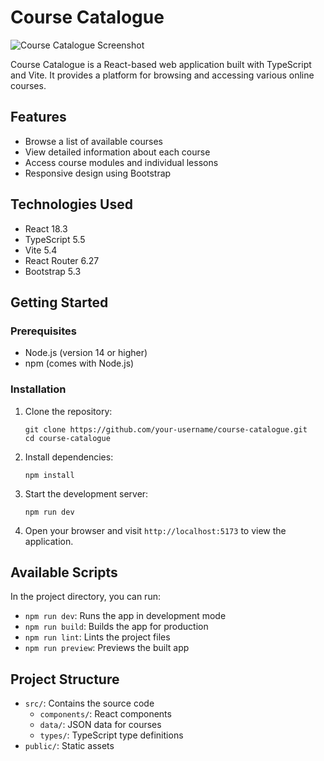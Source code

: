 # Course Catalogue

![Course Catalogue Screenshot](/public/course-catalogue-screenshot.png)

Course Catalogue is a React-based web application built with TypeScript and Vite. It provides a platform for browsing and accessing various online courses.

## Features

- Browse a list of available courses
- View detailed information about each course
- Access course modules and individual lessons
- Responsive design using Bootstrap

## Technologies Used

- React 18.3
- TypeScript 5.5
- Vite 5.4
- React Router 6.27
- Bootstrap 5.3

## Getting Started

### Prerequisites

- Node.js (version 14 or higher)
- npm (comes with Node.js)

### Installation

1. Clone the repository:

   ```
   git clone https://github.com/your-username/course-catalogue.git
   cd course-catalogue
   ```

2. Install dependencies:

   ```
   npm install
   ```

3. Start the development server:

   ```
   npm run dev
   ```

4. Open your browser and visit `http://localhost:5173` to view the application.

## Available Scripts

In the project directory, you can run:

- `npm run dev`: Runs the app in development mode
- `npm run build`: Builds the app for production
- `npm run lint`: Lints the project files
- `npm run preview`: Previews the built app

## Project Structure

- `src/`: Contains the source code
  - `components/`: React components
  - `data/`: JSON data for courses
  - `types/`: TypeScript type definitions
- `public/`: Static assets
